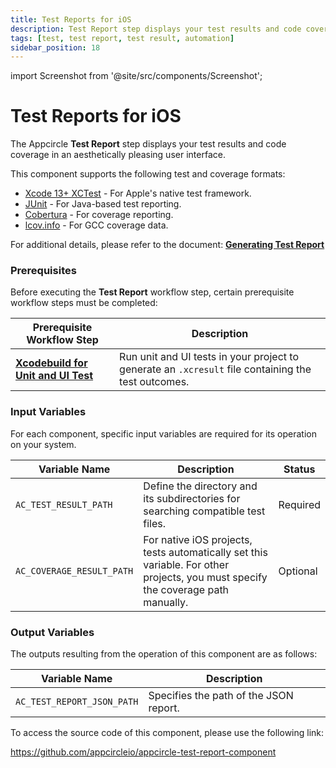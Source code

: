 ```yaml
---
title: Test Reports for iOS
description: Test Report step displays your test results and code coverage in an aesthetically pleasing user interface.
tags: [test, test report, test result, automation]
sidebar_position: 18
---
```


import Screenshot from '@site/src/components/Screenshot';

# Test Reports for iOS

The Appcircle **Test Report** step displays your test results and code coverage in an aesthetically pleasing user interface.

This component supports the following test and coverage formats:

- [Xcode 13+ XCTest](https://developer.apple.com/documentation/xctest) - For Apple's native test framework.
- [JUnit](https://junit.org) - For Java-based test reporting.
- [Cobertura](https://cobertura.github.io/cobertura) - For coverage reporting.
- [lcov.info](https://lcov-viewer.netlify.app) - For GCC coverage data.

For additional details, please refer to the document: [**Generating Test Report**](/continuous-testing/ios-testing/running-ios-unit-and-ui-tests#generating-test-report)


### Prerequisites

Before executing the **Test Report** workflow step, certain prerequisite workflow steps must be completed:

| Prerequisite Workflow Step                                   | Description                                                                   |
| ------------------------------------------------------------ | ----------------------------------------------------------------------------- |
| [**Xcodebuild for Unit and UI Test**](/workflows/ios-specific-workflow-steps/xcodebuild-for-unit-and-ui-test) | Run unit and UI tests in your project to generate an `.xcresult` file containing the test outcomes. |


### Input Variables

For each component, specific input variables are required for its operation on your system. 

| Variable Name            | Description                                                      | Status    |
| ------------------------ | ---------------------------------------------------------------- | --------- |
| `AC_TEST_RESULT_PATH`    | Define the directory and its subdirectories for searching compatible test files. | Required  |
| `AC_COVERAGE_RESULT_PATH`| For native iOS projects, tests automatically set this variable. For other projects, you must specify the coverage path manually. | Optional  |


### Output Variables

The outputs resulting from the operation of this component are as follows:

| Variable Name              | Description                                          |
| -------------------------- | ---------------------------------------------------- |
| `AC_TEST_REPORT_JSON_PATH` | Specifies the path of the JSON report.               |


To access the source code of this component, please use the following link:

https://github.com/appcircleio/appcircle-test-report-component
